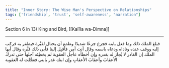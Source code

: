 ```yaml
---
title: "Inner Story: The Wise Man's Perspective on Relationships"
tags: ['friendship', 'trust', 'self-awareness', "narration"]
---
```


 Section 6 in 13) King and Bird, [[Kalīla wa-Dimna]]

---
فبلغ الملك ذلك وما فعل بابنه فجزع جزعًا شديدًا وطمع أن يحتال لقبَّرة فيظفر به فركب إليه ووقف عنده وناداه ودعاه باسمه وقال أنت آمِن فأقبِل إلينا فأبى ذلك قبَّرة وقال أيها الملك إن الغادر لا يُجاز له بغدره وإن أخطأه عاجل العقوبة لم يخطِئه آجلها حتى تدركَ الأعقابَ وأعقابَ الأعقابِ وإن ابنك غدر بابني فعجَّلت له العقوبة
